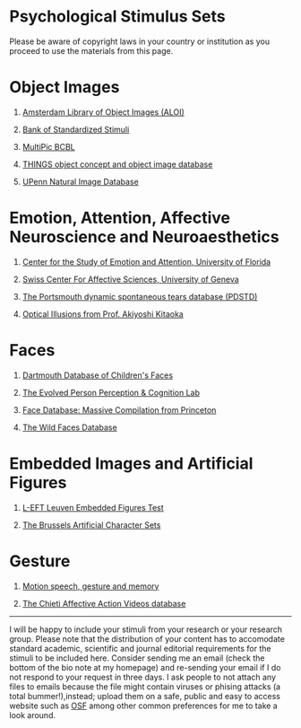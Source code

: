 # Psychological Stimulus Sets 


Please be aware of copyright laws in your country or institution as you proceed to use the materials from this page. 

# Object Images 

1. [Amsterdam Library of Object Images (ALOI)](https://aloi.science.uva.nl/)

2. [Bank of Standardized Stimuli](https://sites.google.com/site/bosstimuli/home)

3. [MultiPic BCBL](https://www.bcbl.eu/databases/multipic)

4. [THINGS object concept and object image database](https://osf.io/jum2f/)

5. [UPenn Natural Image Database](https://web.sas.upenn.edu/upennidb/)


# Emotion, Attention, Affective Neuroscience and Neuroaesthetics

1. [Center for the Study of Emotion and Attention, University of Florida](https://csea.phhp.ufl.edu/media/iapsmessage.html)

2. [Swiss Center For Affective Sciences, University of Geneva](https://www.unige.ch/cisa/research/materials-and-online-research/research-material)

3. [The Portsmouth dynamic spontaneous tears database (PDSTD)](https://osf.io/uyjeg/?view_only=24474ec8d75949ccb9a8243651db0abf)

4. [Optical Illusions from Prof. Akiyoshi Kitaoka](https://www.ritsumei.ac.jp/~akitaoka/index-e.html)


# Faces
1. [Dartmouth Database of Children's Faces](https://lab.faceblind.org/k_dalrymple/ddcf)

2. [The Evolved Person Perception & Cognition Lab](http://www.epaclab.com/face-stimuli)

3. [Face Database: Massive Compilation from Princeton](https://libguides.princeton.edu/facedatabases)

4. [The Wild Faces Database](https://osf.io/6p4r7/)


# Embedded Images and Artificial Figures
1. [L-EFT Leuven Embedded Figures Test](https://psytests.be/clinicians/test-centrum/l-eft.php)

2. [The Brussels Artificial Character Sets](https://crcn.ulb.ac.be/lab_post/bacs/)


# Gesture
1. [Motion speech, gesture and memory](https://osf.io/p8cas/)

2. [The Chieti Affective Action Videos database](https://figshare.com/articles/dataset/CAAV_database/11215067)


________________________________________________

I will be happy to include your stimuli from your research or your research group. Please note that the distribution of your content has to accomodate standard academic, scientific and journal editorial requirements for the stimuli to be included here. Consider sending me an email (check the bottom of the bio note at my homepage) and re-sending your email if I do not respond to your request in three days. I ask people to not attach any files to emails because the file might contain viruses or phising attacks (a total bummer!),instead; upload them on a safe, public and easy to access website such as [OSF](https://osf.io/) among other common preferences for me to take a look around. 






